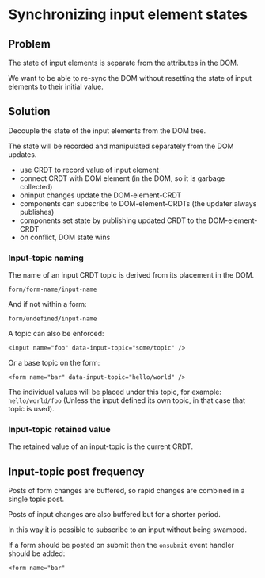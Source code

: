 # Synchronizing input element states

## Problem

The state of input elements is separate from the attributes in the DOM.

We want to be able to re-sync the DOM without resetting the state
of input elements to their initial value.

## Solution

Decouple the state of the input elements from the DOM tree.

The state will be recorded and manipulated separately from the DOM updates.

 * use CRDT to record value of input element
 * connect CRDT with DOM element (in the DOM, so it is garbage collected)
 * oninput changes update the DOM-element-CRDT
 * components can subscribe to DOM-element-CRDTs (the updater always publishes)
 * components set state by publishing updated CRDT to the DOM-element-CRDT
 * on conflict, DOM state wins


### Input-topic naming

The name of an input CRDT topic is derived from its placement in the DOM.

    form/form-name/input-name

And if not within a form:

    form/undefined/input-name

A topic can also be enforced:

    <input name="foo" data-input-topic="some/topic" />

Or a base topic on the form:

    <form name="bar" data-input-topic="hello/world" />

The individual values will be placed under this topic, for example: `hello/world/foo`
(Unless the input defined its own topic, in that case that topic is used).

### Input-topic retained value

The retained value of an input-topic is the current CRDT.

## Input-topic post frequency

Posts of form changes are buffered, so rapid changes are combined
in a single topic post.

Posts of input changes are also buffered but for a shorter period.

In this way it is possible to subscribe to an input without being swamped.

If a form should be posted on submit then the `onsubmit` event handler
should be added:

    <form name="bar"
